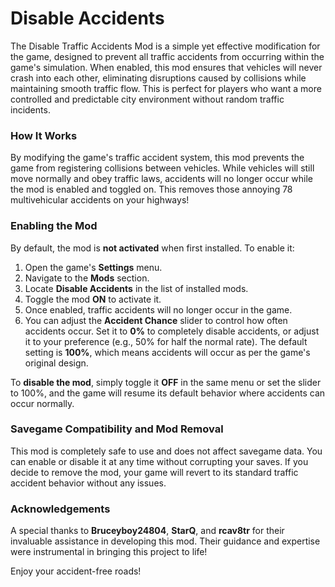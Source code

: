 # Disable Accidents


The Disable Traffic Accidents Mod is a simple yet effective modification for the game, designed to prevent all traffic accidents from occurring within the game's simulation. When enabled, this mod ensures that vehicles will never crash into each other, eliminating disruptions caused by collisions while maintaining smooth traffic flow. This is perfect for players who want a more controlled and predictable city environment without random traffic incidents.

### **How It Works**
By modifying the game's traffic accident system, this mod prevents the game from registering collisions between vehicles. While vehicles will still move normally and obey traffic laws, accidents will no longer occur while the mod is enabled and toggled on. This removes those annoying 78 multivehicular accidents on your highways!

### **Enabling the Mod**
By default, the mod is **not activated** when first installed. To enable it:

1. Open the game's **Settings** menu.
2. Navigate to the **Mods** section.
3. Locate **Disable Accidents** in the list of installed mods.
4. Toggle the mod **ON** to activate it.
5. Once enabled, traffic accidents will no longer occur in the game.
6. You can adjust the **Accident Chance** slider to control how often accidents occur. Set it to **0%** to completely disable accidents, or adjust it to your preference (e.g., 50% for half the normal rate). The default setting is **100%**, which means accidents will occur as per the game's original design.

To **disable the mod**, simply toggle it **OFF** in the same menu or set the slider to 100%, and the game will resume its default behavior where accidents can occur normally.

### **Savegame Compatibility and Mod Removal**
This mod is completely safe to use and does not affect savegame data. You can enable or disable it at any time without corrupting your saves. If you decide to remove the mod, your game will revert to its standard traffic accident behavior without any issues.

### **Acknowledgements**
A special thanks to **Bruceyboy24804**, **StarQ**, and **rcav8tr** for their invaluable assistance in developing this mod. Their guidance and expertise were instrumental in bringing this project to life!

Enjoy your accident-free roads!

